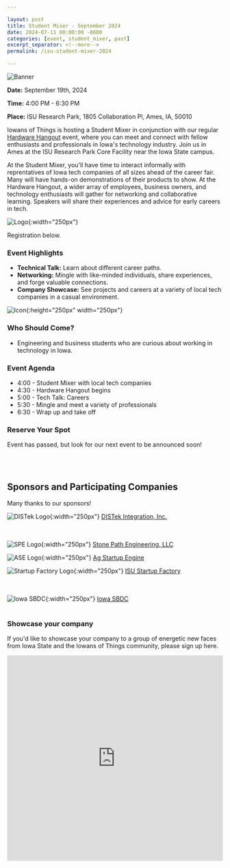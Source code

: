 ```yaml
---

layout: post
title: Student Mixer - September 2024
date: 2024-07-11 00:00:00 -0600
categories: [event, student_mixer, past]
excerpt_separator: <!--more-->
permalink: /isu-student-mixer-2024

---
```


![Banner](assets/images/banner_hardware_hangout_2024_09.png)

**Date:**  September 19th, 2024

**Time:**  4:00 PM - 6:30 PM

**Place:** ISU Research Park, 1805 Collaboration Pl, Ames, IA, 50010

Iowans of Things is hosting a Student Mixer in conjunction with our regular [Hardware Hangout](/hh-september-2024) event, where you can meet and connect with fellow enthusiasts and professionals in Iowa's technology industry. Join us in Ames at the ISU Research Park Core Facility near the Iowa State campus.

At the Student Mixer, you'll have time to interact informally with reprentatives of Iowa tech companies of all sizes ahead of the career fair. Many will have hands-on demonstrations of their products to show. At the Hardware Hangout, a wider array of employees, business owners, and technology enthusiasts will gather for networking and collaborative learning. Speakers will share their experiences and advice for early careers in tech.

![Logo](/assets/images/iowans_of_things.png){:width="250px"}

Registration below.

<!--more-->  
<!--the above "comment" tells the main page where to put the break-->

### Event Highlights

- **Technical Talk:** Learn about different career paths.
- **Networking:** Mingle with like-minded individuals, share experiences, and forge valuable connections.
- **Company Showcase:** See projects and careers at a variety of local tech companies in a casual environment.

![Icon](/assets/images/icon_hardware_hangout.png){:height="250px" width="250px"}

### Who Should Come?

- Engineering and business students who are curious about working in technology in Iowa.

### Event Agenda

- 4:00 - Student Mixer with local tech companies
- 4:30 - Hardware Hangout begins
- 5:00 - Tech Talk: Careers
- 5:30 - Mingle and meet a variety of professionals
- 6:30 - Wrap up and take off

### Reserve Your Spot

Event has passed, but look for our next event to be announced soon!

<br /><br />

## Sponsors and Participating Companies

Many thanks to our sponsors!

![DISTek Logo](/assets/images/DISTek_Logo.png){:width="250px"}
[DISTek Integration, Inc.](https://distek.com/)

<br /><br />
![SPE Logo](/assets/images/logo_stonepath_horiz.png){:width="250px"}
[Stone Path Engineering, LLC](https://stonepathengineering.com/)

![ASE Logo](/assets/images/ASE_logo.png){:width="250px"}
[Ag Startup Engine](https://www.agstartupengine.com/)

![Startup Factory Logo](/assets/images/SUF_ISU_TM.png){:width="250px"}
[ISU Startup Factory](https://www.isupjcenter.org/programs/isu-startup-factory/)

<br /><br />
![Iowa SBDC](/assets/images/sbdc_iowa_logo.png){:width="250px"}
[Iowa SBDC](http://www.iowasbdc.org/)
<br /><br />

### Showcase your company

If you'd like to showcase your company to a group of energetic new faces from Iowa State and the Iowans of Things community, please sign up here.

<iframe width="640px" height="480px" src="https://forms.office.com/Pages/ResponsePage.aspx?id=TC-pVBN1lUyrG48XT6bHMM1ikcqVEqBFvBT6xFFlvOVURVRBTlhVUDRYT1YwTTQ4WTdPVFdSUlhPUy4u&embed=true" frameborder="0" marginwidth="0" marginheight="0" style="border: none; max-width:100%; max-height:100vh" allowfullscreen webkitallowfullscreen mozallowfullscreen msallowfullscreen> </iframe>
